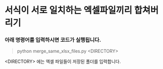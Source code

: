 # 서식이 서로 일치하는 엑셀파일끼리 합쳐버리기

### 아래 명령어를 입력하시면 코드가 실행됩니다.

>python merge_same_xlsx_files.py <DIRECTORY\>

<DIRECTORY\> 에는 엑셀 파일들이 저장된 폴더를 입력합니다.
